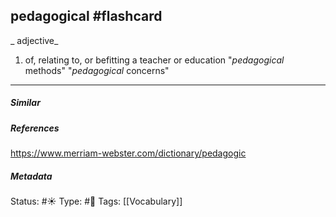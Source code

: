 ## pedagogical #flashcard 
_ adjective_

1. of, relating to, or befitting a teacher or education
"_pedagogical_ methods"
"_pedagogical_ concerns"

___
##### Similar


##### References 
https://www.merriam-webster.com/dictionary/pedagogic


##### Metadata
Status: #☀️ 
Type: #🔵 
Tags: [[Vocabulary]]